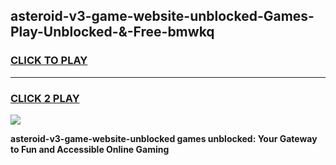 
## asteroid-v3-game-website-unblocked-Games-Play-Unblocked-&-Free-bmwkq
<h3>
<a href="https://premium76.site?title=asteroid-v3-game-website-unblocked&ref=24A">CLICK TO PLAY</a></h3>
<hr>

<h3>
<a href="https://premium76.site?title=asteroid-v3-game-website-unblocked&ref=24A">CLICK 2 PLAY</a>
  
</h3>

<a href="https://premium76.site?title=asteroid-v3-game-website-unblocked&ref=24A"><img src="https://clearcache.store/games.png"></a>


**asteroid-v3-game-website-unblocked games unblocked: Your Gateway to Fun and Accessible Online Gaming**
